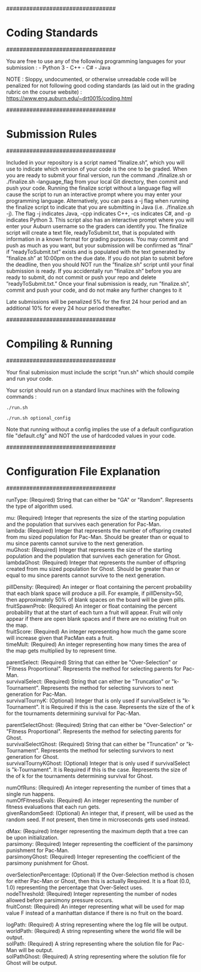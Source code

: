#################################
#	Coding Standards	#
#################################

You are free to use any of the following programming languages for your submission :
	- Python 3
	- C++
	- C#
	- Java

NOTE : Sloppy, undocumented, or otherwise unreadable code will be penalized for not following good coding standards (as laid out in the grading rubric on the course website) : https://www.eng.auburn.edu/~drt0015/coding.html

#################################
#	Submission Rules	#
#################################

Included in your repository is a script named ”finalize.sh”, which you will use to indicate which version of your code is the one to be graded. When you are ready to submit your final version, run the command ./finalize.sh or ./finalize.sh -language_flag from your local Git directory, then commit and push your code. Running the finalize script without a language flag will cause the script to run an interactive prompt where you may enter your programming language. Alternatively, you can pass a -j flag when running the finalize script to indicate that you are submitting in Java (i.e. ./finalize.sh -j). The flag -j indicates Java, -cpp indicates C++, -cs indicates C#, and -p indicates Python 3. This script also has an interactive prompt where you will enter your Auburn username so the graders can identify you. The finalize script will create a text file, readyToSubmit.txt, that is populated with information in a known format for grading purposes. You may commit and push as much as you want, but your submission will be confirmed as ”final” if ”readyToSubmit.txt” exists and is populated with the text generated by ”finalize.sh” at 10:00pm on the due date. If you do not plan to submit before the deadline, then you should NOT run the ”finalize.sh” script until your final submission is ready. If you accidentally run ”finalize.sh” before you are ready to submit, do not commit or push your repo and delete ”readyToSubmit.txt.” Once your final submission is ready, run ”finalize.sh”, commit and push your code, and do not make any further changes to it

Late submissions will be penalized 5% for the first 24 hour period and an additional 10% for every 24 hour period thereafter.

#################################
#       Compiling & Running	#
#################################

Your final submission must include the script "run.sh" which should compile and run your code.

Your script should run on a standard linux machines with the following commands :
```
./run.sh
```
```
./run.sh optional_config
```
Note that running without a config implies the use of a default configuration file "default.cfg" and NOT the use of hardcoded values in your code.

#################################
# Configuration File Explanation #
#################################

runType: (Required) String that can either be "GA" or "Random". Represents the type of algorithm used.

mu: (Required) Integer that represents the size of the starting population and the population that survives each generation for Pac-Man.\
lambda: (Required) Integer that represents the number of offspring created from mu sized population for Pac-Man. Should be greater than or equal to mu since parents cannot survive to the next generation.\
muGhost: (Required) Integer that represents the size of the starting population and the population that survives each generation for Ghost.\
lambdaGhost: (Required) Integer that represents the number of offspring created from mu sized population for Ghost. Should be greater than or equal to mu since parents cannot survive to the next generation.

pillDensity: (Required) An integer or float containing the percent probability that each blank space will produce a pill. For example, if pillDensity=50, then approximately 50% of blank spaces on the board will be given pills.\
fruitSpawnProb: (Required) An integer or float containing the percent probability that at the start of each turn a fruit will appear. Fruit will only appear if there are open blank spaces and if there are no existing fruit on the map.\
fruitScore: (Required) An integer representing how much the game score will increase given that PacMan eats a fruit.\
timeMult: (Required) An integer representing how many times the area of the map gets multiplied by to represent time.

parentSelect: (Required) String that can either be "Over-Selection" or "Fitness Proportional". Represents the method for selecting parents for Pac-Man.\
survivalSelect: (Required) String that can either be "Truncation" or "k-Tournament". Represents the method for selecting survivors to next generation for Pac-Man.\
survivalTournyK: (Optional) Integer that is only used if survivalSelect is "k-Tournament". It is Required if this is the case. Represents the size of the of k for the tournaments determining survival for Pac-Man.

parentSelectGhost: (Required) String that can either be "Over-Selection" or "Fitness Proportional". Represents the method for selecting parents for Ghost.\
survivalSelectGhost: (Required) String that can either be "Truncation" or "k-Tournament". Represents the method for selecting survivors to next generation for Ghost.\
survivalTournyKGhost: (Optional) Integer that is only used if survivalSelect is "k-Tournament". It is Required if this is the case. Represents the size of the of k for the tournaments determining survival for Ghost.

numOfRuns: (Required) An integer representing the number of times that a single run happens.\
numOfFitnessEvals: (Required) An integer representing the number of fitness evaluations that each run gets.\
givenRandomSeed: (Optional) An integer that, if present, will be used as the random seed. If not present, then time in microseconds gets used instead.

dMax: (Required) Integer representing the maximum depth that a tree can be upon initialization.\
parsimony: (Required) Integer representing the coefficient of the parsimony punishment for Pac-Man.\
parsimonyGhost: (Required) Integer representing the coefficient of the parsimony punishment for Ghost.

overSelectionPercentage: (Optional) If the Over-Selection method is chosen for either Pac-Man or Ghost, then this is actually Required. It is a float (0.0, 1.0) representing the percentage that Over-Select uses.\
nodeThreshold: (Required) Integer representing the number of nodes allowed before parsimony pressure occurs.\
fruitConst: (Required) An integer representing what will be used for map value F instead of a manhattan distance if there is no fruit on the board.

logPath: (Required) A string representing where the log file will be output.\
worldPath: (Required) A string representing where the world file will be output.\
solPath: (Required) A string representing where the solution file for Pac-Man will be output.\
solPathGhost: (Required) A string representing where the solution file for Ghost will be output.
